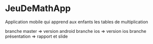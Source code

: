 # JeuDeMathApp
Application mobile qui apprend aux enfants les tables de multiplication

branche master       => version android
branche ios          => version ios
branche présentation => rapport et slide
